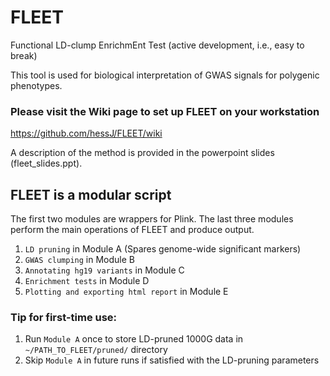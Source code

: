 # FLEET
Functional LD-clump EnrichmEnt Test (active development, i.e., easy to break)

This tool is used for biological interpretation of GWAS signals for polygenic phenotypes. 

### Please visit the Wiki page to set up FLEET on your workstation
https://github.com/hessJ/FLEET/wiki


A description of the method is provided in the powerpoint slides (fleet_slides.ppt).

## FLEET is a modular script
The first two modules are wrappers for Plink. The last three modules perform the main operations of FLEET and produce output.

1. `LD pruning` in Module A (Spares genome-wide significant markers)
2. `GWAS clumping` in Module B
3. `Annotating hg19 variants` in Module C
4. `Enrichment tests` in Module D
5. `Plotting and exporting html report` in Module E

### Tip for first-time use:
1. Run `Module A` once to store LD-pruned 1000G data in `~/PATH_TO_FLEET/pruned/` directory
2. Skip `Module A` in future runs if satisfied with the LD-pruning parameters
